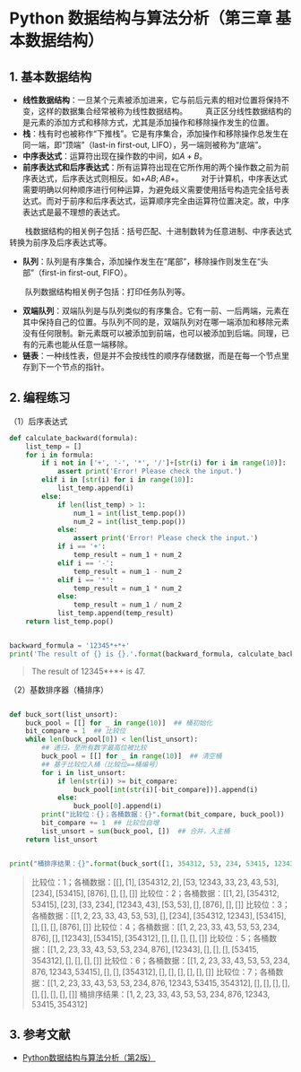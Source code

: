 # Python 数据结构与算法分析（第三章 基本数据结构）

## 1. 基本数据结构

- **线性数据结构**：一旦某个元素被添加进来，它与前后元素的相对位置将保持不变，这样的数据集合经常被称为线性数据结构。
&emsp;&emsp;真正区分线性数据结构的是元素的添加方式和移除方式，尤其是添加操作和移除操作发生的位置。
- **栈**：栈有时也被称作“下推栈”。它是有序集合，添加操作和移除操作总发生在同一端，即“顶端”（last-in first-out, LIFO），另一端则被称为“底端”。
- **中序表达式**：运算符出现在操作数的中间，如$A+B$。
- **前序表达式和后序表达式**：所有运算符出现在它所作用的两个操作数之前为前序表达式，后序表达式则相反。如$+AB;AB+$。
&emsp;&emsp;对于计算机，中序表达式需要明确以何种顺序进行何种运算，为避免歧义需要使用括号构造完全括号表达式。而对于前序和后序表达式，运算顺序完全由运算符位置决定。故，中序表达式是最不理想的表达式。

&emsp;&emsp;栈数据结构的相关例子包括：括号匹配、十进制数转为任意进制、中序表达式转换为前序及后序表达式等。

- **队列**：队列是有序集合，添加操作发生在“尾部”，移除操作则发生在“头部”（first-in first-out, FIFO）。

&emsp;&emsp;队列数据结构相关例子包括：打印任务队列等。

- **双端队列**：双端队列是与队列类似的有序集合。它有一前、一后两端，元素在其中保持自己的位置。与队列不同的是，双端队列对在哪一端添加和移除元素没有任何限制。新元素既可以被添加到前端，也可以被添加到后端。同理，已有的元素也能从任意一端移除。 
- **链表**：一种线性表，但是并不会按线性的顺序存储数据，而是在每一个节点里存到下一个节点的指针。

## 2. 编程练习

（1）后序表达式

```python
def calculate_backward(formula):
    list_temp = []
    for i in formula:
        if i not in ['+', '-', '*', '/']+[str(i) for i in range(10)]:
            assert print('Error! Please check the input.')
        elif i in [str(i) for i in range(10)]:
            list_temp.append(i)
        else:
            if len(list_temp) > 1:
                num_1 = int(list_temp.pop())
                num_2 = int(list_temp.pop())
            else:
                assert print('Error! Please check the input.')
            if i == '+':
                temp_result = num_1 + num_2
            elif i == '-':
                temp_result = num_1 - num_2
            elif i == '*':
                temp_result = num_1 * num_2
            else:
                temp_result = num_1 / num_2
            list_temp.append(temp_result)
    return list_temp.pop()


backward_formula = '12345*+*+'
print('The result of {} is {}.'.format(backward_formula, calculate_backward('12345*+*+')))
```
 
> The result of 12345*+*+ is 47.

（2）基数排序器（桶排序）

```python

def buck_sort(list_unsort):
    buck_pool = [[] for _ in range(10)]  ## 桶初始化
    bit_compare = 1  ## 比较位
    while len(buck_pool[0]) < len(list_unsort):
        ## 递归，至所有数字最高位被比较
        buck_pool = [[] for _ in range(10)]  ## 清空桶
        ## 基于比较位入桶（比较位==桶编号）
        for i in list_unsort:
            if len(str(i)) >= bit_compare:
                buck_pool[int(str(i)[-bit_compare])].append(i)
            else:
                buck_pool[0].append(i)
        print("比较位：{}；各桶数据：{}".format(bit_compare, buck_pool))
        bit_compare += 1  ## 比较位自增
        list_unsort = sum(buck_pool, [])  ## 合并，入主桶
    return list_unsort


print("桶排序结果：{}".format(buck_sort([1, 354312, 53, 234, 53415, 12343, 33, 23, 43, 2, 53, 876])))
```

>比较位：1；各桶数据：$[[], [1], [354312, 2], [53, 12343, 33, 23, 43, 53], [234], [53415], [876], [], [], []]$
比较位：2；各桶数据：$[[1, 2], [354312, 53415], [23], [33, 234], [12343, 43], [53, 53], [], [876], [], []]$
比较位：3；各桶数据：$[[1, 2, 23, 33, 43, 53, 53], [], [234], [354312, 12343], [53415], [], [], [], [876], []]$
比较位：4；各桶数据：$[[1, 2, 23, 33, 43, 53, 53, 234, 876], [], [12343], [53415], [354312], [], [], [], [], []]$
比较位：5；各桶数据：$[[1, 2, 23, 33, 43, 53, 53, 234, 876], [12343], [], [], [], [53415, 354312], [], [], [], []]$
比较位：6；各桶数据：$[[1, 2, 23, 33, 43, 53, 53, 234, 876, 12343, 53415], [], [], [354312], [], [], [], [], [], []]$
比较位：7；各桶数据：$[[1, 2, 23, 33, 43, 53, 53, 234, 876, 12343, 53415, 354312], [], [], [], [], [], [], [], [], []]$
桶排序结果：$[1, 2, 23, 33, 43, 53, 53, 234, 876, 12343, 53415, 354312]$

## 3. 参考文献
- [Python数据结构与算法分析（第2版）](https://yun.weicheng.men/Book/Python%E6%95%B0%E6%8D%AE%E7%BB%93%E6%9E%84%E4%B8%8E%E7%AE%97%E6%B3%95%E5%88%86%E6%9E%90_%E7%AC%AC2%E7%89%88.pdf)
